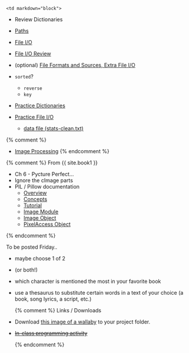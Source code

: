 	<td markdown="block">

* Review Dictionaries
* [Paths](slides/09/paths.html)
* [File I/O](slides/09/files.html)
* [File I/O Review](slides/09/files-review.html)
* (optional) [File Formats and Sources, Extra File I/O](slides/09/data-files-advanced.html)

* `sorted`?
    * `reverse`
    * `key`
* [Practice Dictionaries](resources/code/class09/roommate.py)
* [Practice File I/O](resources/code/class09/nba.py)
    * [data file (stats-clean.txt)](resources/code/class09/stats-clean.txt)

{% comment %}
* [Image Processing](slides/09/image-processing.html)
{% endcomment %}

<a name="midterm1"></a>
</td>


{% comment %}
	<td markdown="block">
From {{ site.book1 }}

* Ch 6 - Pycture Perfect... 
* Ignore the cImage parts
* PIL / Pillow documentation
    * [Overview](https://pillow.readthedocs.org/en/3.1.x/handbook/overview.html)
    * [Concepts](http://pillow.readthedocs.org/en/3.1.x/handbook/concepts.html)
    * [Tutorial](http://pillow.readthedocs.org/en/3.1.x/handbook/tutorial.html)
    * [Image Module](https://pillow.readthedocs.org/en/3.1.x/reference/Image.html#PIL.Image.Image)
    * [Image Object](https://pillow.readthedocs.org/en/3.1.x/reference/Image.html#PIL.Image.Image)
    * [PixelAccess Object](https://pillow.readthedocs.org/en/3.1.x/reference/PixelAccess.html)

</td>


{% endcomment %}
	<td markdown="block">

To be posted Friday..

* maybe choose 1 of 2 
* (or both!)
* which character is mentioned the most in your favorite book
* use a thesaurus to substitute certain words in a text of your choice (a book, song lyrics, a script, etc.)

    {% comment %}
Links / Downloads

* Download [this image of a wallaby](resources/img/wallaby.jpg) to your project folder.
* <strike><a href="https://docs.google.com/a/nyu.edu/forms/d/1zkCnVU_26wtBy6ZCMynyX0u2xwHT8fySuG8OzutAZZM/viewform">In-class programming activity</a></strike>

    {% endcomment %}
</td>

